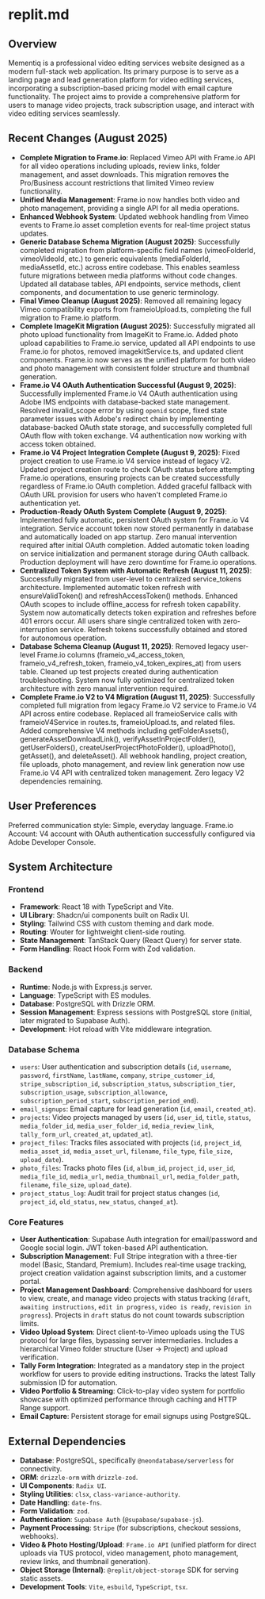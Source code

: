 # replit.md

## Overview
Mementiq is a professional video editing services website designed as a modern full-stack web application. Its primary purpose is to serve as a landing page and lead generation platform for video editing services, incorporating a subscription-based pricing model with email capture functionality. The project aims to provide a comprehensive platform for users to manage video projects, track subscription usage, and interact with video editing services seamlessly.

## Recent Changes (August 2025)
- **Complete Migration to Frame.io**: Replaced Vimeo API with Frame.io API for all video operations including uploads, review links, folder management, and asset downloads. This migration removes the Pro/Business account restrictions that limited Vimeo review functionality.
- **Unified Media Management**: Frame.io now handles both video and photo management, providing a single API for all media operations.
- **Enhanced Webhook System**: Updated webhook handling from Vimeo events to Frame.io asset completion events for real-time project status updates.
- **Generic Database Schema Migration (August 2025)**: Successfully completed migration from platform-specific field names (vimeoFolderId, vimeoVideoId, etc.) to generic equivalents (mediaFolderId, mediaAssetId, etc.) across entire codebase. This enables seamless future migrations between media platforms without code changes. Updated all database tables, API endpoints, service methods, client components, and documentation to use generic terminology.
- **Final Vimeo Cleanup (August 2025)**: Removed all remaining legacy Vimeo compatibility exports from frameioUpload.ts, completing the full migration to Frame.io platform.
- **Complete ImageKit Migration (August 2025)**: Successfully migrated all photo upload functionality from ImageKit to Frame.io. Added photo upload capabilities to Frame.io service, updated all API endpoints to use Frame.io for photos, removed imagekitService.ts, and updated client components. Frame.io now serves as the unified platform for both video and photo management with consistent folder structure and thumbnail generation.
- **Frame.io V4 OAuth Authentication Successful (August 9, 2025)**: Successfully implemented Frame.io V4 OAuth authentication using Adobe IMS endpoints with database-backed state management. Resolved invalid_scope error by using `openid` scope, fixed state parameter issues with Adobe's redirect chain by implementing database-backed OAuth state storage, and successfully completed full OAuth flow with token exchange. V4 authentication now working with access token obtained.
- **Frame.io V4 Project Integration Complete (August 9, 2025)**: Fixed project creation to use Frame.io V4 service instead of legacy V2. Updated project creation route to check OAuth status before attempting Frame.io operations, ensuring projects can be created successfully regardless of Frame.io OAuth completion. Added graceful fallback with OAuth URL provision for users who haven't completed Frame.io authentication yet.
- **Production-Ready OAuth System Complete (August 9, 2025)**: Implemented fully automatic, persistent OAuth system for Frame.io V4 integration. Service account token now stored permanently in database and automatically loaded on app startup. Zero manual intervention required after initial OAuth completion. Added automatic token loading on service initialization and permanent storage during OAuth callback. Production deployment will have zero downtime for Frame.io operations.
- **Centralized Token System with Automatic Refresh (August 11, 2025)**: Successfully migrated from user-level to centralized service_tokens architecture. Implemented automatic token refresh with ensureValidToken() and refreshAccessToken() methods. Enhanced OAuth scopes to include offline_access for refresh token capability. System now automatically detects token expiration and refreshes before 401 errors occur. All users share single centralized token with zero-interruption service. Refresh tokens successfully obtained and stored for autonomous operation.
- **Database Schema Cleanup (August 11, 2025)**: Removed legacy user-level Frame.io columns (frameio_v4_access_token, frameio_v4_refresh_token, frameio_v4_token_expires_at) from users table. Cleaned up test projects created during authentication troubleshooting. System now fully optimized for centralized token architecture with zero manual intervention required.
- **Complete Frame.io V2 to V4 Migration (August 11, 2025)**: Successfully completed full migration from legacy Frame.io V2 service to Frame.io V4 API across entire codebase. Replaced all frameioService calls with frameioV4Service in routes.ts, frameioUpload.ts, and related files. Added comprehensive V4 methods including getFolderAssets(), generateAssetDownloadLink(), verifyAssetInProjectFolder(), getUserFolders(), createUserProjectPhotoFolder(), uploadPhoto(), getAsset(), and deleteAsset(). All webhook handling, project creation, file uploads, photo management, and review link generation now use Frame.io V4 API with centralized token management. Zero legacy V2 dependencies remaining.

## User Preferences
Preferred communication style: Simple, everyday language.
Frame.io Account: V4 account with OAuth authentication successfully configured via Adobe Developer Console.

## System Architecture

### Frontend
- **Framework**: React 18 with TypeScript and Vite.
- **UI Library**: Shadcn/ui components built on Radix UI.
- **Styling**: Tailwind CSS with custom theming and dark mode.
- **Routing**: Wouter for lightweight client-side routing.
- **State Management**: TanStack Query (React Query) for server state.
- **Form Handling**: React Hook Form with Zod validation.

### Backend
- **Runtime**: Node.js with Express.js server.
- **Language**: TypeScript with ES modules.
- **Database**: PostgreSQL with Drizzle ORM.
- **Session Management**: Express sessions with PostgreSQL store (initial, later migrated to Supabase Auth).
- **Development**: Hot reload with Vite middleware integration.

### Database Schema
- `users`: User authentication and subscription details (`id`, `username`, `password`, `firstName`, `lastName`, `company`, `stripe_customer_id`, `stripe_subscription_id`, `subscription_status`, `subscription_tier`, `subscription_usage`, `subscription_allowance`, `subscription_period_start`, `subscription_period_end`).
- `email_signups`: Email capture for lead generation (`id`, `email`, `created_at`).
- `projects`: Video projects managed by users (`id`, `user_id`, `title`, `status`, `media_folder_id`, `media_user_folder_id`, `media_review_link`, `tally_form_url`, `created_at`, `updated_at`).
- `project_files`: Tracks files associated with projects (`id`, `project_id`, `media_asset_id`, `media_asset_url`, `filename`, `file_type`, `file_size`, `upload_date`).
- `photo_files`: Tracks photo files (`id`, `album_id`, `project_id`, `user_id`, `media_file_id`, `media_url`, `media_thumbnail_url`, `media_folder_path`, `filename`, `file_size`, `upload_date`).
- `project_status_log`: Audit trail for project status changes (`id`, `project_id`, `old_status`, `new_status`, `changed_at`).

### Core Features
- **User Authentication**: Supabase Auth integration for email/password and Google social login. JWT token-based API authentication.
- **Subscription Management**: Full Stripe integration with a three-tier model (Basic, Standard, Premium). Includes real-time usage tracking, project creation validation against subscription limits, and a customer portal.
- **Project Management Dashboard**: Comprehensive dashboard for users to view, create, and manage video projects with status tracking (`draft`, `awaiting instructions`, `edit in progress`, `video is ready`, `revision in progress`). Projects in `draft` status do not count towards subscription limits.
- **Video Upload System**: Direct client-to-Vimeo uploads using the TUS protocol for large files, bypassing server intermediaries. Includes a hierarchical Vimeo folder structure (User -> Project) and upload verification.
- **Tally Form Integration**: Integrated as a mandatory step in the project workflow for users to provide editing instructions. Tracks the latest Tally submission ID for automation.
- **Video Portfolio & Streaming**: Click-to-play video system for portfolio showcase with optimized performance through caching and HTTP Range support.
- **Email Capture**: Persistent storage for email signups using PostgreSQL.

## External Dependencies

- **Database**: PostgreSQL, specifically `@neondatabase/serverless` for connectivity.
- **ORM**: `drizzle-orm` with `drizzle-zod`.
- **UI Components**: `Radix UI`.
- **Styling Utilities**: `clsx`, `class-variance-authority`.
- **Date Handling**: `date-fns`.
- **Form Validation**: `zod`.
- **Authentication**: `Supabase Auth` (`@supabase/supabase-js`).
- **Payment Processing**: `Stripe` (for subscriptions, checkout sessions, webhooks).
- **Video & Photo Hosting/Upload**: `Frame.io API` (unified platform for direct uploads via TUS protocol, video management, photo management, review links, and thumbnail generation).
- **Object Storage (Internal)**: `@replit/object-storage` SDK for serving static assets.
- **Development Tools**: `Vite`, `esbuild`, `TypeScript`, `tsx`.